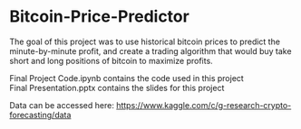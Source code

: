 # Bitcoin-Price-Predictor

The goal of this project was to use historical bitcoin prices to predict the minute-by-minute profit, and create a trading algorithm that would buy take short and long positions of bitcoin to maximize profits.

Final Project Code.ipynb contains the code used in this project\
Final Presentation.pptx contains the slides for this project

Data can be accessed here: https://www.kaggle.com/c/g-research-crypto-forecasting/data
